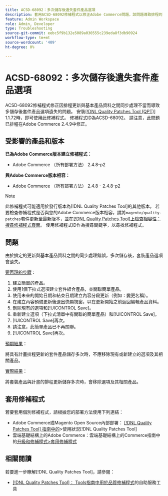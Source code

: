 ```yaml
---
title: ACSD-68092：多次儲存後遺失套件產品選項
description: 套用ACSD-68092修補程式以修正Adobe Commerce問題，該問題導致排程的更新與基本產品資料之間同步處理不當，導致套裝產品選項在多次儲存後遺失。
feature: Admin Workspace
role: Admin, Developer
type: Troubleshooting
source-git-commit: eebc5f9b132e5089a030555c239eda8f3db90924
workflow-type: tm+mt
source-wordcount: '409'
ht-degree: 0%

---
```



# ACSD-68092：多次儲存後遺失套件產品選項

ACSD-68092修補程式修正因排程更新與基本產品資料之間同步處理不當而導致多儲存後套件產品選項遺失的問題。 安裝[[!DNL Quality Patches Tool (QPT)]](/help/tools/quality-patches-tool/quality-patches-tool-to-self-serve-quality-patches.md) 1.1.72時，即可使用此修補程式。 修補程式ID為ACSD-68092。 請注意，此問題已排程在Adobe Commerce 2.4.9中修正。

## 受影響的產品和版本

**已為Adobe Commerce版本建立修補程式：**

* Adobe Commerce （所有部署方法） 2.4.8-p2

**與Adobe Commerce版本相容：**

* Adobe Commerce （所有部署方法） 2.4.8 - 2.4.8-p2

>[!NOTE]
>
>此修補程式可能適用於發行版本為[!DNL Quality Patches Tool]的其他版本。 若要檢查修補程式是否與您的Adobe Commerce版本相容，請將`magento/quality-patches`套件更新至最新版本，並在[[!DNL Quality Patches Tool]上檢查相容性：搜尋修補程式頁面](https://experienceleague.adobe.com/tools/commerce-quality-patches/index.html?lang=zh-Hant)。 使用修補程式ID作為搜尋關鍵字，以尋找修補程式。

## 問題

由於排定的更新與基本產品資料之間的同步處理錯誤，多次儲存後，套裝產品選項會遺失。

<u>要再現的步驟</u>：

1. 建立簡單的產品。
1. 使用1個下拉式選項建立套件組合產品，並關聯簡單產品。
1. 使用未來的開始日期和結束日期建立內容分段更新（例如：變更名稱）。
1. 在建立內容預備更新後退出快顯視窗，以在更新開始之前返回編輯產品資料。
1. 刪除現有的選項和[!UICONTROL Save]。
1. 重新建立選項（下拉式清單中有關聯的簡單產品）和[!UICONTROL Save]。
1. [!UICONTROL Save]再次。
1. 請注意，此簡單產品已不再關聯。
1. [!UICONTROL Save]再次。

<u>預期結果</u>：

將具有計畫排程更新的套件產品儲存多次時，不應移除現有或新建立的選項及其相關產品。

<u>實際結果</u>：

將套裝產品與計畫的排程更新儲存多次時，會移除選項及其相關產品。

## 套用修補程式

若要套用個別修補程式，請根據您的部署方法使用下列連結：

* Adobe Commerce或Magento Open Source內部部署： [[!DNL Quality Patches Tool] 指南中的](/help/tools/quality-patches-tool/usage.md)>使用狀況[!DNL Quality Patches Tool]
* 雲端基礎結構上的Adobe Commerce：雲端基礎結構上的Commerce指南中的[升級和修補程式>套用修補程式](https://experienceleague.adobe.com/docs/commerce-cloud-service/user-guide/develop/upgrade/apply-patches.html?lang=zh-Hant)

## 相關閱讀

若要進一步瞭解[!DNL Quality Patches Tool]，請參閱：

* [[!DNL Quality Patches Tool]： Tools指南中用於品質修補程式](/help/tools/quality-patches-tool/quality-patches-tool-to-self-serve-quality-patches.md)的自助服務工具
